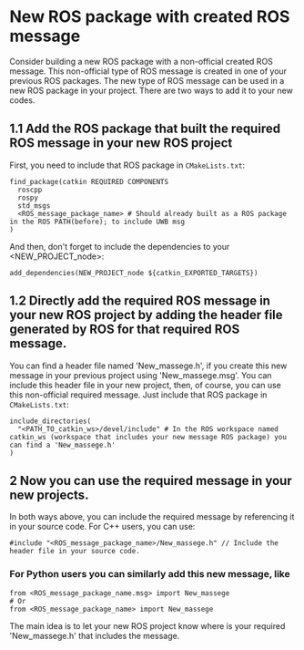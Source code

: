 # New ROS package with created ROS message

Consider building a new ROS package with a non-official created ROS message. This non-official type of ROS message is created in one of your previous ROS packages. The new type of ROS message can be used in a new ROS package in your project. There are two ways to add it to your new codes. 

## 1.1 Add the ROS package that built the required ROS message in your new ROS project
First, you need to include that ROS package in `CMakeLists.txt`:
```
find_package(catkin REQUIRED COMPONENTS
  roscpp
  rospy
  std_msgs
  <ROS_message_package_name> # Should already built as a ROS package in the ROS PATH(before); to include UWB msg
)
```
And then, don't forget to include the dependencies to your <NEW_PROJECT_node>:
```
add_dependencies(NEW_PROJECT_node ${catkin_EXPORTED_TARGETS})
```

## 1.2 Directly add the required ROS message in your new ROS project by adding the header file generated by ROS for that required ROS message.
You can find a header file named 'New_massege.h', if you create this new message in your previous project using 'New_massege.msg'. You can include this header file in your new project, then, of course, you can use this non-official required message. Just include that ROS package in `CMakeLists.txt`:
```
include_directories(
  "<PATH_TO_catkin_ws>/devel/include" # In the ROS workspace named catkin_ws (workspace that includes your new message ROS package) you can find a 'New_massege.h'
)
```

## 2 Now you can use the required message in your new projects.
In both ways above, you can include the required message by referencing it in your source code. For C++ users, you can use:
```
#include "<ROS_message_package_name>/New_massege.h" // Include the header file in your source code.
```
### For Python users you can similarly add this new message, like
```
from <ROS_message_package_name.msg> import New_massege
# Or
from <ROS_message_package_name> import New_massege
```
The main idea is to let your new ROS project know where is your required 'New_massege.h' that includes the message.
